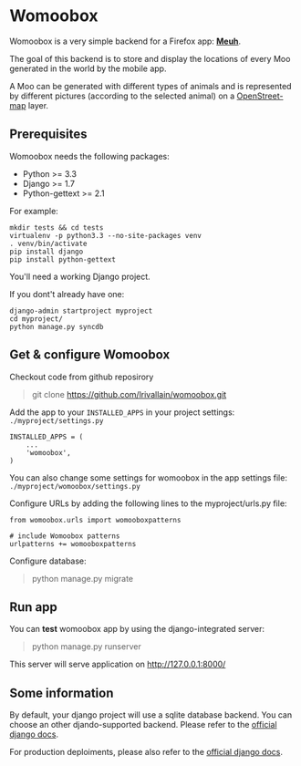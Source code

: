 Womoobox
=========
Womoobox is a very simple backend for a Firefox app: **[Meuh](https://marketplace.firefox.com/app/meuh)**.

The goal of this backend is to store and display the locations of every Moo generated in the world by the mobile app. 

A Moo can be generated with different types of animals and is represented by different pictures (according to the selected animal) on a [OpenStreet-map](http://openstreetmap.org) layer.

Prerequisites
-------------
Womoobox needs the following packages:

 - Python >= 3.3
 - Django >= 1.7
 - Python-gettext >= 2.1

For example:
```
mkdir tests && cd tests
virtualenv -p python3.3 --no-site-packages venv
. venv/bin/activate
pip install django
pip install python-gettext
```

You'll need a working Django project.

If you dont't already have one:
```
django-admin startproject myproject
cd myproject/
python manage.py syncdb
```

Get & configure Womoobox
------------------------
Checkout code from github reposirory
> git clone https://github.com/lrivallain/womoobox.git

Add the app to your `INSTALLED_APPS` in your project settings: `./myproject/settings.py`
```
INSTALLED_APPS = (
    ...
    'womoobox',
)
```

You can also change some settings for womoobox in the app settings file: `./myproject/womoobox/settings.py`

Configure URLs by adding the following lines to the myproject/urls.py file:
```
from womoobox.urls import womooboxpatterns

# include Womoobox patterns
urlpatterns += womooboxpatterns
```

Configure database:
> python manage.py migrate

Run app
-------
You can **test** womoobox app by using the django-integrated server:
> python manage.py runserver

This server will serve application on http://127.0.0.1:8000/

Some information
----------------
By default, your django project will use a sqlite database backend. You can choose an other djando-supported backend. Please refer to the [official django docs](https://docs.djangoproject.com/en/1.7/ref/databases/).

For production deploiments, please also refer to the [official django docs](https://docs.djangoproject.com/en/1.7/howto/deployment/checklist/).
